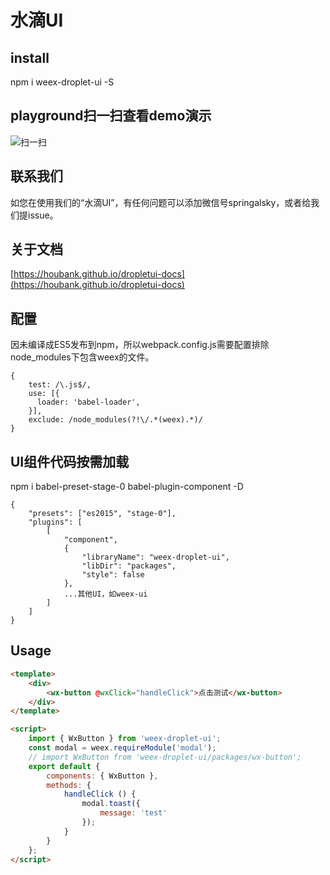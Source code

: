 # 水滴UI

## install
npm i weex-droplet-ui -S

## playground扫一扫查看demo演示
![扫一扫](https://www.houbank.com/weex/hulu/images/weex-droplet-ui-url.png)

## 联系我们
如您在使用我们的“水滴UI”，有任何问题可以添加微信号springalsky，或者给我们提issue。

## 关于文档
[https://houbank.github.io/dropletui-docs](https://houbank.github.io/dropletui-docs)

## 配置
因未编译成ES5发布到npm，所以webpack.config.js需要配置排除node_modules下包含weex的文件。
```
{
    test: /\.js$/,
    use: [{
      loader: 'babel-loader',
    }],
    exclude: /node_modules(?!\/.*(weex).*)/
}
```

## UI组件代码按需加载
npm i babel-preset-stage-0 babel-plugin-component -D
```
{
    "presets": ["es2015", "stage-0"],
    "plugins": [
        [
            "component",
            {
                "libraryName": "weex-droplet-ui",
                "libDir": "packages",
                "style": false
            },
            ...其他UI，如weex-ui
        ]
    ]
}
```

## Usage
  
```html
<template>
    <div>
        <wx-button @wxClick="handleClick">点击测试</wx-button>
    </div>
</template>

<script>
    import { WxButton } from 'weex-droplet-ui';
    const modal = weex.requireModule('modal');
    // import WxButton from 'weex-droplet-ui/packages/wx-button';
    export default {
        components: { WxButton },
        methods: {
            handleClick () {
                modal.toast({
                    message: 'test'
                });
            }
        }
    };
</script>
```
